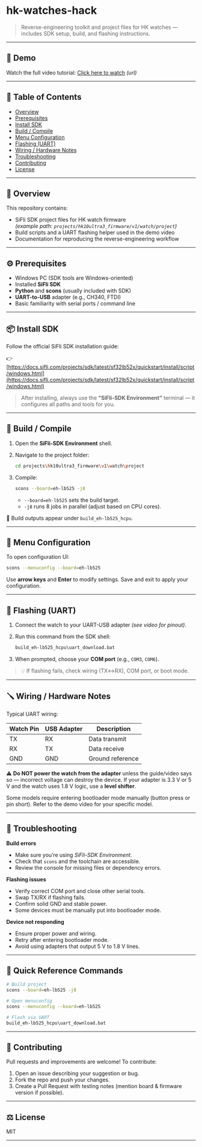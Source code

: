 # hk-watches-hack

> Reverse-engineering toolkit and project files for HK watches — includes SDK setup, build, and flashing instructions.

---

## 🎥 Demo
Watch the full video tutorial: [Click here to watch]() *(url)*

---

## 📑 Table of Contents
- [Overview](#overview)
- [Prerequisites](#prerequisites)
- [Install SDK](#install-sdk)
- [Build / Compile](#build--compile)
- [Menu Configuration](#menu-configuration)
- [Flashing (UART)](#flashing-uart)
- [Wiring / Hardware Notes](#wiring--hardware-notes)
- [Troubleshooting](#troubleshooting)
- [Contributing](#contributing)
- [License](#license)

---

## 🧩 Overview
This repository contains:
- SiFli SDK project files for HK watch firmware  
  *(example path: `projects/hk10ultra3_firmware/v1/watch/project`)*
- Build scripts and a UART flashing helper used in the demo video  
- Documentation for reproducing the reverse-engineering workflow

---

## ⚙️ Prerequisites
- Windows PC (SDK tools are Windows-oriented)  
- Installed **SiFli SDK**  
- **Python** and **scons** (usually included with SDK)  
- **UART-to-USB** adapter (e.g., CH340, FTDI)  
- Basic familiarity with serial ports / command line

---

## 📦 Install SDK
Follow the official SiFli SDK installation guide:

👉 [https://docs.sifli.com/projects/sdk/latest/sf32lb52x/quickstart/install/script/windows.html](https://docs.sifli.com/projects/sdk/latest/sf32lb52x/quickstart/install/script/windows.html)

> After installing, always use the **“SiFli-SDK Environment”** terminal — it configures all paths and tools for you.

---

## 🧰 Build / Compile
1. Open the **SiFli-SDK Environment** shell.  
2. Navigate to the project folder:
   ```bash
   cd projects\hk10ultra3_firmware\v1\watch\project

3. Compile:

   ```bash
   scons --board=eh-lb525 -j8
   ```

   * `--board=eh-lb525` sets the build target.
   * `-j8` runs 8 jobs in parallel (adjust based on CPU cores).

📁 Build outputs appear under `build_eh-lb525_hcpu`.

---

## 🧭 Menu Configuration

To open configuration UI:

```bash
scons --menuconfig --board=eh-lb525
```

Use **arrow keys** and **Enter** to modify settings.
Save and exit to apply your configuration.

---

## 🔌 Flashing (UART)

1. Connect the watch to your UART-USB adapter *(see video for pinout)*.
2. Run this command from the SDK shell:

   ```bash
   build_eh-lb525_hcpu\uart_download.bat
   ```
3. When prompted, choose your **COM port** (e.g., `COM3`, `COM6`).

> 💡 If flashing fails, check wiring (TX↔RX), COM port, or boot mode.

---

## 🪛 Wiring / Hardware Notes

Typical UART wiring:

| Watch Pin | USB Adapter | Description      |
| --------- | ----------- | ---------------- |
| TX        | RX          | Data transmit    |
| RX        | TX          | Data receive     |
| GND       | GND         | Ground reference |

⚠️ **Do NOT power the watch from the adapter** unless the guide/video says so — incorrect voltage can destroy the device.
If your adapter is 3.3 V or 5 V and the watch uses 1.8 V logic, use a **level shifter**.

Some models require entering bootloader mode manually (button press or pin short).
Refer to the demo video for your specific model.

---

## 🧯 Troubleshooting

**Build errors**

* Make sure you’re using *SiFli-SDK Environment*.
* Check that `scons` and the toolchain are accessible.
* Review the console for missing files or dependency errors.

**Flashing issues**

* Verify correct COM port and close other serial tools.
* Swap TX/RX if flashing fails.
* Confirm solid GND and stable power.
* Some devices must be manually put into bootloader mode.

**Device not responding**

* Ensure proper power and wiring.
* Retry after entering bootloader mode.
* Avoid using adapters that output 5 V to 1.8 V lines.

---

## 🧾 Quick Reference Commands

```bash
# Build project
scons --board=eh-lb525 -j8

# Open menuconfig
scons --menuconfig --board=eh-lb525

# Flash via UART
build_eh-lb525_hcpu\uart_download.bat
```

---

## 🤝 Contributing

Pull requests and improvements are welcome!
To contribute:

1. Open an issue describing your suggestion or bug.
2. Fork the repo and push your changes.
3. Create a Pull Request with testing notes (mention board & firmware version if possible).

---

## ⚖️ License

MIT

---

